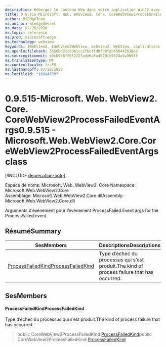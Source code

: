 ```yaml
---
description: Héberger le contenu Web dans votre application Win32 avec le contrôle Microsoft Edge WebView2
title: 0.9.515-Microsoft. Web. WebView2. Core. CoreWebView2ProcessFailedEventArgs
author: MSEdgeTeam
ms.author: msedgedevrel
ms.date: 07/20/2020
ms.topic: reference
ms.prod: microsoft-edge
ms.technology: webview
keywords: IWebView2, IWebView2WebView, webview2, WebView, applications Win32, Win32, Edge, ICoreWebView2, ICoreWebView2Controller, contrôle de navigateur, html Edge
ms.openlocfilehash: 3656bd21c9b61cc2fbcffdbf99fdb459442626ee
ms.sourcegitcommit: e0cb9e6f59f222fade6afa4829c59524a9a9b9ff
ms.translationtype: MT
ms.contentlocale: fr-FR
ms.lasthandoff: 07/20/2020
ms.locfileid: "10884730"
---
```

# <span data-ttu-id="7af85-104">0.9.515-Microsoft. Web. WebView2. Core. CoreWebView2ProcessFailedEventArgs</span><span class="sxs-lookup"><span data-stu-id="7af85-104">0.9.515 - Microsoft.Web.WebView2.Core.CoreWebView2ProcessFailedEventArgs class</span></span> 

[!INCLUDE [deprecation-note](../../includes/deprecation-note.md)]

<span data-ttu-id="7af85-105">Espace de noms: Microsoft. Web. WebView2. Core </span><span class="sxs-lookup"><span data-stu-id="7af85-105">Namespace: Microsoft.Web.WebView2.Core</span></span>\
<span data-ttu-id="7af85-106">Assemblage: Microsoft.Web.WebView2.Core.dll</span><span class="sxs-lookup"><span data-stu-id="7af85-106">Assembly: Microsoft.Web.WebView2.Core.dll</span></span>

<span data-ttu-id="7af85-107">Arguments d’événement pour l’événement ProcessFailed.</span><span class="sxs-lookup"><span data-stu-id="7af85-107">Event args for the ProcessFailed event.</span></span>

## <span data-ttu-id="7af85-108">Résumé</span><span class="sxs-lookup"><span data-stu-id="7af85-108">Summary</span></span>

 <span data-ttu-id="7af85-109">Ses</span><span class="sxs-lookup"><span data-stu-id="7af85-109">Members</span></span>                        | <span data-ttu-id="7af85-110">Descriptions</span><span class="sxs-lookup"><span data-stu-id="7af85-110">Descriptions</span></span>
--------------------------------|---------------------------------------------
[<span data-ttu-id="7af85-111">ProcessFailedKind</span><span class="sxs-lookup"><span data-stu-id="7af85-111">ProcessFailedKind</span></span>](#processfailedkind) | <span data-ttu-id="7af85-112">Type d’échec du processus qui s’est produit.</span><span class="sxs-lookup"><span data-stu-id="7af85-112">The kind of process failure that has occurred.</span></span>

## <span data-ttu-id="7af85-113">Ses</span><span class="sxs-lookup"><span data-stu-id="7af85-113">Members</span></span>

#### <span data-ttu-id="7af85-114">ProcessFailedKind</span><span class="sxs-lookup"><span data-stu-id="7af85-114">ProcessFailedKind</span></span> 

<span data-ttu-id="7af85-115">Type d’échec du processus qui s’est produit.</span><span class="sxs-lookup"><span data-stu-id="7af85-115">The kind of process failure that has occurred.</span></span>

> <span data-ttu-id="7af85-116">public CoreWebView2ProcessFailedKind [ProcessFailedKind](#processfailedkind)</span><span class="sxs-lookup"><span data-stu-id="7af85-116">public CoreWebView2ProcessFailedKind [ProcessFailedKind](#processfailedkind)</span></span>

